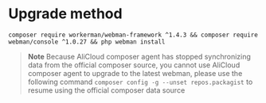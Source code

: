 # Upgrade method

`composer require workerman/webman-framework ^1.4.3 && composer require webman/console ^1.0.27 && php webman install`

> **Note**
> Because AliCloud composer agent has stopped synchronizing data from the official composer source, you cannot use AliCloud composer agent to upgrade to the latest webman, please use the following command `composer config -g --unset repos.packagist` to resume using the official composer data source 
